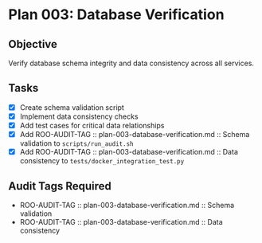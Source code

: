 # Plan 003: Database Verification

## Objective
Verify database schema integrity and data consistency across all services.

## Tasks
- [x] Create schema validation script
- [x] Implement data consistency checks
- [x] Add test cases for critical data relationships
- [x] Add ROO-AUDIT-TAG :: plan-003-database-verification.md :: Schema validation to `scripts/run_audit.sh`
- [x] Add ROO-AUDIT-TAG :: plan-003-database-verification.md :: Data consistency to `tests/docker_integration_test.py`

## Audit Tags Required
- ROO-AUDIT-TAG :: plan-003-database-verification.md :: Schema validation
- ROO-AUDIT-TAG :: plan-003-database-verification.md :: Data consistency